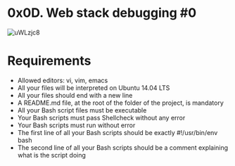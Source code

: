 #	0x0D. Web stack debugging #0

![uWLzjc8](https://user-images.githubusercontent.com/111001224/228236120-5853aefe-6599-49d5-b4c5-e768407a1215.jpg)

#	Requirements

- Allowed editors: vi, vim, emacs
- All your files will be interpreted on Ubuntu 14.04 LTS
- All your files should end with a new line
- A README.md file, at the root of the folder of the project, is mandatory
- All your Bash script files must be executable
- Your Bash scripts must pass Shellcheck without any error
- Your Bash scripts must run without error
- The first line of all your Bash scripts should be exactly #!/usr/bin/env bash
- The second line of all your Bash scripts should be a comment explaining what is the script doing
